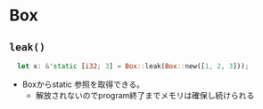 # Box

## `leak()`

```rust
  let x: &'static [i32; 3] = Box::leak(Box::new([1, 2, 3]));
```

* Boxからstatic 参照を取得できる。
  * 解放されないのでprogram終了までメモリは確保し続けられる
